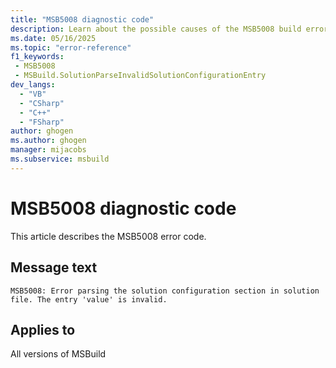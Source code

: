 ```yaml
---
title: "MSB5008 diagnostic code"
description: Learn about the possible causes of the MSB5008 build error, and get troubleshooting tips.
ms.date: 05/16/2025
ms.topic: "error-reference"
f1_keywords:
 - MSB5008
 - MSBuild.SolutionParseInvalidSolutionConfigurationEntry
dev_langs:
  - "VB"
  - "CSharp"
  - "C++"
  - "FSharp"
author: ghogen
ms.author: ghogen
manager: mijacobs
ms.subservice: msbuild
---
```


# MSB5008 diagnostic code

<!-- :::ErrorDefinitionDescription::: -->
<!-- :::editable-content name="introDescription"::: -->
This article describes the MSB5008 error code.
<!-- :::editable-content-end::: -->

## Message text

<!-- :::editable-content name="messageText"::: -->
`MSB5008: Error parsing the solution configuration section in solution file. The entry 'value' is invalid.`
<!-- :::editable-content-end::: -->
<!-- MSB5008: Error parsing the solution configuration section in solution file. The entry "{0}" is invalid. -->

<!-- :::editable-content name="postOutputDescription"::: -->
<!--
{StrBegin="MSB5008: "}UE: The solution filename is provided separately to loggers.
-->
<!-- :::editable-content-end::: -->
<!-- :::ErrorDefinitionDescription-end::: -->

## Applies to

All versions of MSBuild
